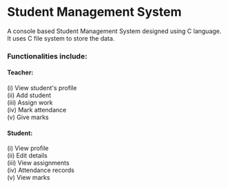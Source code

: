 # Student Management System
A console based Student Management System designed using C language. It uses C file system to store the data.

### Functionalities include:
#### Teacher:
(i) View student's profile  
(ii) Add student  
(iii) Assign work  
(iv) Mark attendance  
(v) Give marks

#### Student:
(i) View profile  
(ii) Edit details  
(iii) View assignments  
(iv) Attendance records  
(v) View marks
